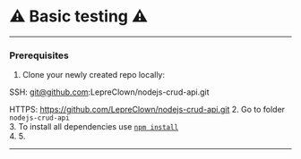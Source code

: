 # ⚠️ Basic testing ⚠️

---

### Prerequisites

1. Clone your newly created repo locally:   

SSH: git@github.com:LepreClown/nodejs-crud-api.git

HTTPS: https://github.com/LepreClown/nodejs-crud-api.git
2. Go to folder `nodejs-crud-api`  
3. To install all dependencies use [`npm install`](https://docs.npmjs.com/cli/install)  
4. 
5. 

---

